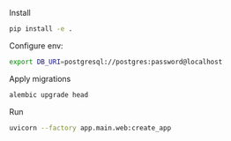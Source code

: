 Install

```bash
pip install -e .
```

Configure env:
```bash
export DB_URI=postgresql://postgres:password@localhost
```

Apply migrations
```bash
alembic upgrade head
```

Run

```bash
uvicorn --factory app.main.web:create_app
```
